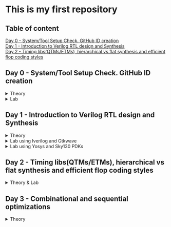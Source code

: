 # This is my first repository

## Table of content

[Day 0 - System/Tool Setup Check. GitHub ID creation](https://github.com/ariefsulaiman/sd-training/blob/main/Readme.md#day-0---systemtool-setup-check-github-id-creation)\
[Day 1 - Introduction to Verilog RTL design and Synthesis](https://github.com/ariefsulaiman/sd-training/edit/main/Readme.md#day-1)\
[Day 2 - Timing libs(QTMs/ETMs), hierarchical vs flat synthesis and efficient flop coding styles](https://github.com/ariefsulaiman/sd-training#day-2)


## Day 0 - System/Tool Setup Check. GitHub ID creation
<details>
  <summary>Theory</summary>
 

### Theory
The term **"IC packaging"** describes the material that holds a semiconductor device. The circuit material is enclosed in a package to prevent rust or physical damage and to enable attachment of the electrical contacts linking it to the printed circuit board (PCB). There are many different types of integrated circuits, and as a result, there are many IC packaging system designs to take into account. This is because various circuit designs will require various requirements for their exterior casing.\
Example of package - Quadruple in-line package (QIP) and Dual in-line package (DIP).

![image](https://user-images.githubusercontent.com/118953928/203929575-c1a4f6b4-530c-4778-bda4-69649a140961.png)
![image](https://user-images.githubusercontent.com/118953928/203929823-5436c544-0933-4c5f-b9b6-09d5637fb1ab.png)

**Pad** - used to connect inside (core) to outside (I/O), good at ESD protection to prevent charge coming from outside damage the core inside.\
**Core** - consists of all the main logic gate (NMOS/PMOS) and cell block such as macro cell and foundry IP's.\
**I/O** - help in communication between die with external and will be connected to die by using wire bonding.\
**Wire Bonding** - method of making interconnections between an integrated circuit (IC) or other semiconductor device and its packaging during semiconductor device fabrication.\
**Macro** - a simple core/cell with simple functionality and can be easily found online.\
**Foundry IP's** - cell with more specific functionality and the design was patent/owned by a company. Has higher value compared to macro.


**Synthesis Flow**\
Convert software's instructions which is written in high level language to gate level language/machine language which is normally in binary format.
![image](https://user-images.githubusercontent.com/118953928/203932543-03c7cf3e-1d1c-4771-98bd-f1b03b06856e.png)
Specification/instructions written in RTL (high-level language such as C, C++ or Java) as inputs.
Compiler will compile the instruction into assembly language (.exe).
Assembler will then convert assembly language into gate level language (low-level language.machine language) which is in binary format (operands), and it is the language understood by a computer.
</details>

<details>
  <summary>Lab</summary>
 
### Lab
![Day0](https://user-images.githubusercontent.com/118953928/205473351-53f8d06d-b517-41cb-832d-c3b92b0b8233.jpg)
 
  </details>

## Day 1 - Introduction to Verilog RTL design and Synthesis
<details>
  <summary>Theory</summary>
 

### Theory
* **Design** is a set of Verilog code for the design work as intended.
* **RTL Design** is the behavioural representation of the required specification.
* **Simulator** is a method to check design and simulate the design. In this topic, the tool used is iverilog.
* **Testbench** is the setup of test vector to check it output match with the specs to test the functionality.
* **IVerilog** is a Verilog simulation and synthesis tool that is available for free. it take a design and a testbench as a input and it converts Verilog source code into a value change dump format (VCD file).
* **GTKWave** is a fully featured GTK+ wave reader for Unix, Win32, and Mac OSX that reads and displays LXT, LXT2, VZT, FST, and GHW and Verilog VCD/EVCD files. GTKWave is the best open source free wave viewer and the IVerilog developer recommends to use it.
* **Synthesizer** is a tool used for converting RTL to Netlist. In this topic, the synthesizer used is Yosys.
* **Yosys** is a framework for Verilog RTL synthesis. it takes a design and a .lib and it converts it into a netlist file.

* **Synthesis** is the process to converting RTL to gate level translation. The design is converted into gate. The connections are made between gates. The output of this process is called netlist.

What is .lib?
* A LIB file is a documentation of timing and power parameters related with cells in a technology node's standard cell library. A lib file is mainly a timing model file that comprises the cell delay, cell transition time, setup and hold time requirements. It may contain variation of a single cell. For example, slow medium and fast cell.

Why do we need variation of cell?
* Slow, fast and medium synthesis libraries are provided for timing-based synthesis. The slow lib is used for Hold time and the fast lib is used for Setup time checks. Achieve a maximum clock speed (minimum clock period), means better performance.  But that not always true because it should not too fast because hold violation might happen. So sometimes we need cell that can work slowly. 

How to get a faster/slower cells
* In digital logic circuit, to get a faster cell the charge-discharge of a capacitance need to be fast. To get a faster charge-discharge of a capacitance the transistor needs to be bigger to be able of sourcing more current. The wider transistor means more area and power it gets. There will always be a trade of between speed, area and power.

| Faster cell  | Slower cells |
| ------------- | ------------- |
| Low Delay  | More Delay  |
| Wider Transistor  | Narrow Transistor  |
| More Area  | Less Area  |
| More Power  | Less Power |
</details>
 
<details>
  <summary>Lab using Iverilog and Gtkwave</summary>  

**Lab 1: Introduction to lab** 

Task --> Cloning the directory from Github into machine
![image](https://user-images.githubusercontent.com/118953928/205473699-d51db95c-31fe-4583-b6fd-bfe48b1a1c62.png)


**Lab 2: Introduction iverilog gtkwave part 1** 

Task --> Setting up and opening the GTKwave\
The verilog file and testbench need to be compile by iverilog to create a a.out. Executing a.out to create vcd file for the GTKwave to read the file.
![image](https://user-images.githubusercontent.com/118953928/205474522-5ff4bd08-2950-4745-ab93-f5dc98cf919b.png)
![image](https://user-images.githubusercontent.com/118953928/205474452-7bdd8af4-8a20-4549-a897-1267c5663269.png)

  
**Lab 2: Introduction iverilog gtkwave part 2** 

Task --> Open the design file and the testbench file\
![image](https://user-images.githubusercontent.com/118953928/205474955-6169a528-89d9-4842-bb40-f536162e729d.png)
![image](https://user-images.githubusercontent.com/118953928/205474904-bd3460b3-f911-42e9-92f5-3492da540a15.png)

**Summary of command used**
| Command  | Detail |
| ------------- | ------------- |
| git clone \<linkfromgithub> | Copying the directory from Github into the machine  |
| iverilog good_mux.v tb_good_mux.v  |  Compile verilog design and testbench and create a.out file |
| ./a.out  | Run the simulation. vcd file is created  |
| gtkwave tb_good_mux.vcd  | View the simulation results graphically |
</details>
    
    
<details>
  <summary>Lab using Yosys and Sky130 PDKs</summary>  
  
### Lab using Yosys and Sky130 PDKs
**Lab 3: Good mux Part 1** 
Task --> Opening up Yosys\
![yosys](https://user-images.githubusercontent.com/118953928/205495328-f2b7ee41-6f4a-41a3-88e5-bbb2715046c8.JPG)

Task --> Read library, Read design, Synthesis, Generate netlists for the specified cell library, Display logic circuit 
![image](https://user-images.githubusercontent.com/118953928/205495758-f4c95477-6352-468f-afba-ff9bfdb3eab0.png)
![show](https://user-images.githubusercontent.com/118953928/205496208-f9e15299-ce6c-4de1-a3cf-1a6ccbc28eed.JPG)


**Command used**
| Command  | Detail |
| ------------- | ------------- |
| read_liberty -lib ../my_lib/lib/sky*.lib | Read library  |
| read_verilog good_mux.v  |  Read design |
| synth -top good_mux  | Synthesis  |
| abc -liberty ../lib/sky*.lib  | Generate netlists for the specified cell library |
| show  | Display logic circuit |

**Lab 3: Good mux Part 2** \
Task --> Understanding the logic circuit\
The circuit from the video is different from my result when showing the logic circuit. The logic circuit on the video show there is 1 nand, 1 clk inverter and and 1 02ai gate. My logic just show a whole block of mux. I think because there a Mux2x1 in the standard cell library so, there is no need divide for each logic gate for the same function.

**Lab 3: Good mux Part 3** \
Task --> write netlist, open netlist in vim\
![image](https://user-images.githubusercontent.com/118953928/205530077-76f2415f-9395-4382-bcde-d8bcaf1702ea.png)
![image](https://user-images.githubusercontent.com/118953928/205529961-5039b4ae-e1f4-4f02-91d2-c3223c1b8ae5.png)

Task --> Simplify netlist, open simplify netlist in vim\
![image](https://user-images.githubusercontent.com/118953928/205530977-bbb4cc7c-29dd-46f0-98f6-13f33b9e53ee.png)
![image](https://user-images.githubusercontent.com/118953928/205530696-f1c08a2f-260d-4edd-9a51-ab765747d951.png)

**Command used**
| Command  | Detail |
| ------------- | ------------- |
| write_verilog good_mux_netlist.v | Generate the netlist.v  |
| !vim good_mux_netlist.v  |  Open the generated netlist |
| write_verilog -noattr good_mux_netlist.v  | Simplify the netlist  |
</details>

 
 
## Day 2 - Timing libs(QTMs/ETMs), hierarchical vs flat synthesis and efficient flop coding styles
<details>
  <summary>Theory & Lab</summary>
  
### Theory & Lab
#### Lab Topic: Introduction to timing.lib

> 1. Structure of .lib
- vim../my_lib/lib/sky130_fd_sc_hd_tt_025C_1v80.lib --> Open the .lib
- :syn off --->switch off the syntax --> Turn off syntax colour
![Slide1](https://user-images.githubusercontent.com/118953928/206137095-3ebec90c-93ce-4fb5-8d1f-ebb0b9caaf7c.JPG) 
> > Note\
Tt: typical(fast/slow/typical)\
C= temperature\
V= voltage

> 2. Variation of cells in .lib
- :vsp ../my_lib/verilog_model/sky130_fd_sc_hd.v --> Open the file that conatin all detail and behavioural 
![Slide2](https://user-images.githubusercontent.com/118953928/206137566-7766f8be-4773-4639-8baf-4edb2ca412c0.JPG)

> 3. Behavioral code of the cell inside .lib
![Slide3](https://user-images.githubusercontent.com/118953928/206137854-c5bd555f-6603-466e-9dbb-7d64a9ff66f1.JPG)

> 4. Cell information from the verilog model structure
![Slide4](https://user-images.githubusercontent.com/118953928/206138828-932f5ec7-f87c-4fb1-af37-9bcc2cef0868.JPG)
![Slide5](https://user-images.githubusercontent.com/118953928/206138884-1624071d-fcc1-4a0f-8fc2-8472a2f5c5fe.JPG)
![Slide6](https://user-images.githubusercontent.com/118953928/206138911-3ba7e73a-696d-4b1e-a756-2e8bd64a6a93.JPG)
![Slide7](https://user-images.githubusercontent.com/118953928/206138953-0ef3b587-f741-40e8-ad79-44fa546504dc.JPG)

> 5. Variation of cells 
![Slide8](https://user-images.githubusercontent.com/118953928/206139251-5d402e51-e8af-4fef-a9dd-b491e2e00f9b.JPG)

#### Lab Topic: Hierarchy vs flat synthesis
> 1. Opening & understanding multiple module
Command : Gvim multiple_module.v
![Slide10](https://user-images.githubusercontent.com/118953928/206141163-bf473bc1-6ec1-422c-8144-b2c653956b0e.JPG)

> 2. Synthesis of the mutiples_modules\
- Command:\
![image](https://user-images.githubusercontent.com/118953928/206324204-07a98b64-97ed-4249-b865-41c744635086.png)
- Result\
![Slide11](https://user-images.githubusercontent.com/118953928/206141431-fd95d8c1-d75d-4858-9e36-25d6fa5f3d80.JPG)
![Slide12](https://user-images.githubusercontent.com/118953928/206141606-5eb3b4ca-c44f-4c24-aabc-651399d64f21.JPG)
![Slide13](https://user-images.githubusercontent.com/118953928/206141624-3be9de33-6b54-4c8c-9c4d-66fe5fb32fcc.JPG)


> 3. Revision
![Slide14](https://user-images.githubusercontent.com/118953928/206142219-cd6ca58e-eba7-47de-b4b3-def8389733b7.JPG)
![Slide15](https://user-images.githubusercontent.com/118953928/206142232-04f06038-e6a3-4ebe-af71-7b0a8ba1d07c.JPG)

> 4. Flatten the multiple_modules
- Code
![image](https://user-images.githubusercontent.com/118953928/206327140-c5782660-28bd-4ce1-a816-c8745c15adcc.png)

- Result
![Slide17](https://user-images.githubusercontent.com/118953928/206142853-3fb1077f-66ec-4889-b5c1-30051c572806.JPG)

> 5. Synthesizing sub module from the multiple_modules.v
![Slide18](https://user-images.githubusercontent.com/118953928/206143146-e0457ba3-8d37-492d-a0c1-81cb3b61c974.JPG)

#### Lab Topic: Various Flop Coding Styles and Optimization

> 1. Flip-flop
![Slide19](https://user-images.githubusercontent.com/118953928/206143268-69ceaa31-11a7-4247-a29a-d0207a38e90f.JPG)

> 2. Asynchronous D-flip-flop
![Slide20](https://user-images.githubusercontent.com/118953928/206143520-1255fd04-4a40-424c-a237-032e2c787a95.JPG)

> 3. Synchronous D-flip-flop 
 ![Slide21](https://user-images.githubusercontent.com/118953928/206143701-d312c8cc-ab25-45b7-82cc-1550dac40601.JPG)
 
> 4. Simulating asynchronous D-flip-flop (reset)
![Slide22](https://user-images.githubusercontent.com/118953928/206145248-1ae21d67-2b54-4b78-aec0-c8901a992726.JPG)

> 5. Simulating asynchronous D-flip-flop (set)
![Slide23](https://user-images.githubusercontent.com/118953928/206145497-e9dc8277-071a-4c43-ada1-ccc73f99ace2.JPG)

> 6. Simulating synchronous D-flip-flop (set)
![Slide24](https://user-images.githubusercontent.com/118953928/206146136-f453b94e-d04f-49cd-b48c-20b9dbcf3a2c.JPG)

> 7. Synthesis asynchronous D-flip-flop (reset)
- Coding
![image](https://user-images.githubusercontent.com/118953928/206331269-3758d609-38e0-4574-9a23-3107c91b9fbf.png)

- Result
![Slide25](https://user-images.githubusercontent.com/118953928/206146468-6dfa53aa-176d-453a-b616-eb564bcf1226.JPG)

> 8. Synthesis asynchronous D-flip-flop (set)
- Coding
![image](https://user-images.githubusercontent.com/118953928/206332007-7e17fbb5-0cc7-4706-8376-7241cc3a6c52.png)

- Result
![Slide26](https://user-images.githubusercontent.com/118953928/206146624-4c772154-6d39-4e27-94c3-672f8ed407f8.JPG)

> 9. Synthesis synchronous D-flip-flop (set)
- Coding
![image](https://user-images.githubusercontent.com/118953928/206332774-93ae20f7-76f0-4180-aee8-06aef2f28db5.png)

- Result
![Slide27](https://user-images.githubusercontent.com/118953928/206146881-9e14fce8-a6f1-4e8b-ada4-0e6893208aa2.JPG)

> 10. Interesting optimization of mult2 & mult8
![Slide29](https://user-images.githubusercontent.com/118953928/206148279-9ad0b948-e6a5-46d8-b144-59accbf662dd.JPG)

> 11. Synthesis of mult2
- Coding
![image](https://user-images.githubusercontent.com/118953928/206333632-ecda2517-5acc-4139-869c-d4282ebe9112.png)

- Result
![Slide30](https://user-images.githubusercontent.com/118953928/206148447-51663683-b8e6-4bbc-ac26-a01c7d6efec7.JPG)

> 12. Interesting optimization of mult8
![Slide31](https://user-images.githubusercontent.com/118953928/206148687-291127bd-d7db-4af5-9321-5e4588dd5dfd.JPG)

> 13. Synthesis of mult8
- Coding
![image](https://user-images.githubusercontent.com/118953928/206334190-689c0da2-029d-4be5-82ad-b495b0ede65d.png)

- Result
![Slide32](https://user-images.githubusercontent.com/118953928/206148944-64e5a680-2385-48f5-bf21-22e22dbad88c.JPG)
</details>
  
## Day 3 - Combinational and sequential optimizations
<details>
  <summary>Theory</summary>
  
### Theory & Lab
#### Lab Topic: Introduction To Optimization

> Combinational Logic Optimization
![Slide2](https://user-images.githubusercontent.com/118953928/206737731-3b98b2c1-5cc1-4d5c-8bea-f80e394e3f51.JPG)
![Slide3](https://user-images.githubusercontent.com/118953928/206737745-294ff8f0-c640-4aec-8b93-4d37092f7ad5.JPG)
![Slide4](https://user-images.githubusercontent.com/118953928/206737755-7fa69913-b322-4f3e-bb75-4271992ed91b.JPG)

> Sequential Constant Optimization (D-FF with reset signal)
![Slide5](https://user-images.githubusercontent.com/118953928/206738058-c1fa725f-dce3-4970-a66f-49a9ca483a24.JPG)

> Sequential Constant Optimization (D-FF with set signal)
![Slide6](https://user-images.githubusercontent.com/118953928/206738071-79327fe0-fe76-4c31-9efd-2b09197664a0.JPG)

> State Optimization 
![Slide7](https://user-images.githubusercontent.com/118953928/206738105-e6aa77a0-7cc5-4856-9814-5a200b8509d5.JPG)

#### Lab Topic: Combinational Logic Optimization

> opt_check.v
![Slide9](https://user-images.githubusercontent.com/118953928/206738385-fe0c1beb-2bd2-46ef-885e-075936e0fa5b.JPG)
![Slide10](https://user-images.githubusercontent.com/118953928/206738396-00a40586-19a3-41f3-ae38-383a53e51700.JPG)
![Slide11](https://user-images.githubusercontent.com/118953928/206738406-be0f1c3f-0f63-4056-8571-b4638e577a6f.JPG)

> opt_check2.v
![Slide12](https://user-images.githubusercontent.com/118953928/206738487-c8037e3e-52b4-4c6c-9acd-17a501013462.JPG)
![Slide13](https://user-images.githubusercontent.com/118953928/206738495-62658e89-7acb-4710-9999-51dd3ba71f01.JPG)
![Slide14](https://user-images.githubusercontent.com/118953928/206738501-a1808382-252e-4d1d-8c2c-bf1940f752d0.JPG)

> opt_check3.v
![Slide15](https://user-images.githubusercontent.com/118953928/206738616-724c88cb-bf4d-4e1c-8f01-8485ddd501d6.JPG)
![Slide16](https://user-images.githubusercontent.com/118953928/206738623-560d219c-8645-4754-b856-20df1b5f0bc3.JPG)
![Slide17](https://user-images.githubusercontent.com/118953928/206738625-e743d7cd-c7e5-4664-94b9-edb0ef9d2bf6.JPG)

> opt_check4.v
![Slide18](https://user-images.githubusercontent.com/118953928/206738716-5a33c98b-a3cb-42ec-9a73-894f890fd7de.JPG)
![Slide19](https://user-images.githubusercontent.com/118953928/206738721-7e485eb5-85eb-4b43-b268-8c42733aa759.JPG)
![Slide20](https://user-images.githubusercontent.com/118953928/206738723-b9df76d0-df0c-44e1-9324-64d52d311177.JPG)

> Multiple_module_opt.v
![Slide21](https://user-images.githubusercontent.com/118953928/206738793-61878bc5-6e62-4c60-9bdb-dd964d30f5ee.JPG)
![Slide22](https://user-images.githubusercontent.com/118953928/206738805-27ffdd9f-7667-473f-83f2-32586e3b14c0.JPG)
![Slide23](https://user-images.githubusercontent.com/118953928/206738807-6eef66a0-5706-4f33-8634-1db9ea3965d5.JPG)

> Multiple_module_opt2.v
![Slide24](https://user-images.githubusercontent.com/118953928/206738858-625ddf05-3d48-420b-b706-66a3b369749c.JPG)
![Slide25](https://user-images.githubusercontent.com/118953928/206738866-207a2410-32a2-42c2-937f-9565fd0cb450.JPG)
![Slide26](https://user-images.githubusercontent.com/118953928/206738869-dc8c4cb0-e8eb-4589-9a16-0cf357d2ecde.JPG)

#### Lab Topic: Combinational Logic Optimization

> dff_const1
![Slide28](https://user-images.githubusercontent.com/118953928/206739222-46dd648a-a549-448c-9f62-08f0a09203cb.JPG)
![Slide29](https://user-images.githubusercontent.com/118953928/206739228-108c3b09-4220-4af5-bc7e-33454160b2fe.JPG)
![Slide30](https://user-images.githubusercontent.com/118953928/206739233-c4dcb61f-9f2c-4803-9020-e4301e76860d.JPG)
![Slide31](https://user-images.githubusercontent.com/118953928/206739235-83e2cea4-f3e0-4999-9a8e-773ba868b1bb.JPG)

> dff_const2
![Slide32](https://user-images.githubusercontent.com/118953928/206739474-f72095c6-ebcb-4f1d-89f0-1bf5dd30951c.JPG)
![Slide33](https://user-images.githubusercontent.com/118953928/206739482-ed833e33-94cb-494a-a768-b43adc19dead.JPG)
![Slide34](https://user-images.githubusercontent.com/118953928/206739485-786f7fdd-b4bd-4f7b-8d10-5c3510b298f6.JPG)
![Slide35](https://user-images.githubusercontent.com/118953928/206739490-610e6cf5-bfa0-4d4b-9b93-f9e421d524c0.JPG)

> dff_const3
![Slide36](https://user-images.githubusercontent.com/118953928/206739643-09d0c2dd-fcde-46d4-93a9-92a5c2aa5e02.JPG)
![Slide37](https://user-images.githubusercontent.com/118953928/206739655-035aa051-035d-43ff-a00c-650ac1e3346b.JPG)
![Slide38](https://user-images.githubusercontent.com/118953928/206739659-73becde7-957f-420e-8baf-65b75981f80c.JPG)
![Slide39](https://user-images.githubusercontent.com/118953928/206739662-d655c9d5-f7cc-4213-83e8-843f2ba4bf11.JPG)

> dff_const4
![Slide40](https://user-images.githubusercontent.com/118953928/206739713-e4e85f6a-2832-4cef-b3f2-ddbf34f8c5ee.JPG)
![Slide41](https://user-images.githubusercontent.com/118953928/206739717-36c7ec57-bfdb-4055-acee-601aa00b449e.JPG)
![Slide42](https://user-images.githubusercontent.com/118953928/206739719-07261030-dddb-420e-a75b-c7af0c923f9b.JPG)
![Slide43](https://user-images.githubusercontent.com/118953928/206739722-7f572319-b2b2-4269-86ed-d72b37333dc4.JPG)

> dff_const5
![Slide44](https://user-images.githubusercontent.com/118953928/206739766-1d8ce70b-073f-4b97-9e76-d7052c506608.JPG)
![Slide45](https://user-images.githubusercontent.com/118953928/206739775-5e5725c9-b9a0-4c75-99e5-24e4edb39a83.JPG)
![Slide46](https://user-images.githubusercontent.com/118953928/206739781-c1b8b53f-4eea-44d0-88f3-2bf7cb3d9160.JPG)
![Slide47](https://user-images.githubusercontent.com/118953928/206739785-3eba604c-7892-43d8-bb09-f91075c0c4bd.JPG)

#### Lab Topic: Sequential Optimization Unused Outputs

> **counter_opt.v**
![Slide49](https://user-images.githubusercontent.com/118953928/206739924-9988c8eb-f008-4f2b-a282-5aa73bea282a.JPG)
![Slide50](https://user-images.githubusercontent.com/118953928/206739933-19df3873-8f23-49a8-ba05-556f9c81799b.JPG)
![Slide51](https://user-images.githubusercontent.com/118953928/206739937-82685d9d-a23f-4f54-83bb-34d1e8c1b7f6.JPG)

> **counter_opt2.v**
![Slide52](https://user-images.githubusercontent.com/118953928/206739953-88acd904-7377-4b41-8a06-b7602be7d4cd.JPG)
![Slide53](https://user-images.githubusercontent.com/118953928/206739964-48748c46-eee3-4611-b230-dc944a6ce089.JPG)
![Slide54](https://user-images.githubusercontent.com/118953928/206739969-b20824ca-a468-4b9c-a6af-c7b4e3e3f1fc.JPG)
</details>






